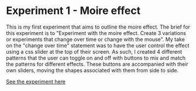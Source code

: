 # Experiment 1 - Moire effect
This is my first experiment that aims to outline the moire effect. The brief for this experiment is to "Experiment with the moire effect. Create 3 variations or experiments that change over time or change with the mouse". My take on the "change over time" statement was to have the user control the effect using a css slider at the top of their screen. As such, I created 4 different patterns that the user can toggle on and off with buttons to mix and match the patterns for different effects. These buttons are accompanied with their own sliders, moving the shapes associated with them from side to side.

[See the experiment here](/Moire_effect_2025/index.html)
